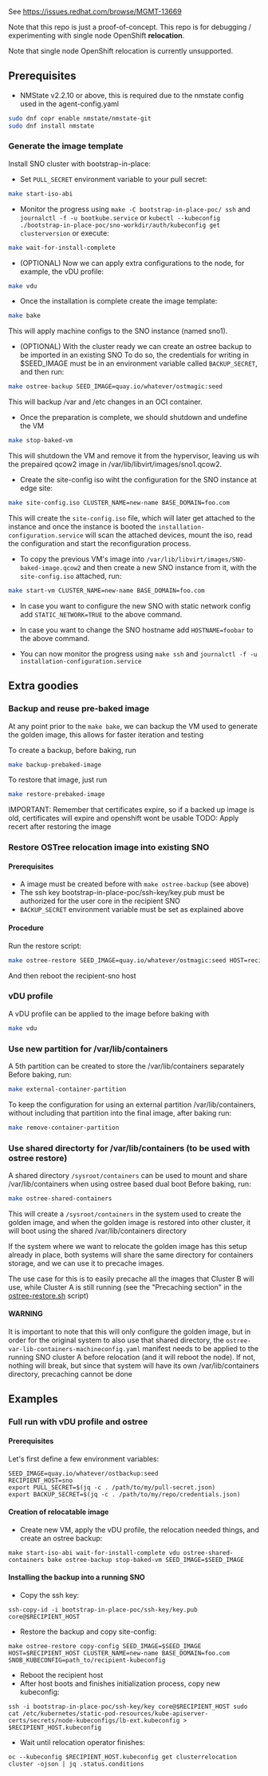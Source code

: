 See https://issues.redhat.com/browse/MGMT-13669

Note that this repo is just a proof-of-concept. This repo is for debugging / experimenting with
single node OpenShift **relocation**.

Note that single node OpenShift relocation is currently unsupported.

## Prerequisites

- NMState v2.2.10 or above, this is required due to the nmstate config used in the agent-config.yaml
```bash
sudo dnf copr enable nmstate/nmstate-git
sudo dnf install nmstate
```

### Generate the image template
Install SNO cluster with bootstrap-in-place:

- Set `PULL_SECRET` environment variable to your pull secret:
```bash
make start-iso-abi
```

- Monitor the progress using `make -C bootstrap-in-place-poc/ ssh` and `journalctl -f -u bootkube.service` or `kubectl --kubeconfig ./bootstrap-in-place-poc/sno-workdir/auth/kubeconfig get clusterversion`
or execute:
```bash
make wait-for-install-complete
```

- (OPTIONAL) Now we can apply extra configurations to the node, for example, the vDU profile:
```bash
make vdu
```

- Once the installation is complete create the image template:
```bash
make bake
```

This will apply machine configs to the SNO instance (named sno1).

- (OPTIONAL) With the cluster ready we can create an ostree backup to be imported in an existing SNO
To do so, the credentials for writing in $SEED_IMAGE must be in an environment variable called `BACKUP_SECRET`, and then run:
```bash
make ostree-backup SEED_IMAGE=quay.io/whatever/ostmagic:seed
```

This will backup /var and /etc changes in an OCI container.

- Once the preparation is complete, we should shutdown and undefine the VM
```bash
make stop-baked-vm
```

This will shutdown the VM and remove it from the hypervisor, leaving us wih the prepaired qcow2 image in /var/lib/libvirt/images/sno1.qcow2.

- Create the site-config iso wiht the configuration for the SNO instance at edge site:
```bash
make site-config.iso CLUSTER_NAME=new-name BASE_DOMAIN=foo.com
```
This will create the `site-config.iso` file, which will later get attached to the instance and once the instance is booted the `installation-configuration.service` will scan the attached devices,
mount the iso, read the configuration and start the reconfiguration process.

- To copy the previous VM's image into `/var/lib/libvirt/images/SNO-baked-image.qcow2` and then create a new SNO instance from it, with the `site-config.iso` attached, run:

```bash
make start-vm CLUSTER_NAME=new-name BASE_DOMAIN=foo.com
```

- In case you want to configure the new SNO with static network config add `STATIC_NETWORK=TRUE` to the above command.
- In case you want to change the SNO hostname add `HOSTNAME=foobar` to the above command.

- You can now monitor the progress using `make ssh` and `journalctl -f -u installation-configuration.service`

## Extra goodies

### Backup and reuse pre-baked image
At any point prior to the `make bake`, we can backup the VM used to generate the golden image, this allows for faster iteration and testing

To create a backup, before baking, run
```bash
make backup-prebaked-image
```

To restore that image, just run
```bash
make restore-prebaked-image
```

IMPORTANT: Remember that certificates expire, so if a backed up image is old, certificates will expire and openshift wont be usable
TODO: Apply recert after restoring the image

### Restore OSTree relocation image into existing SNO
#### Prerequisites
- A image must be created before with `make ostree-backup` (see above)
- The ssh key bootstrap-in-place-poc/ssh-key/key.pub must be authorized for the user core in the recipient SNO
- `BACKUP_SECRET` environment variable must be set as explained above
#### Procedure
Run the restore script:
```bash
make ostree-restore SEED_IMAGE=quay.io/whatever/ostmagic:seed HOST=recipient-sno
```
And then reboot the recipient-sno host

### vDU profile
A vDU profile can be applied to the image before baking with
```bash
make vdu
```

### Use new partition for /var/lib/containers
A 5th partition can be created to store the /var/lib/containers separately
Before baking, run:
```bash
make external-container-partition
```

To keep the configuration for using an external partition /var/lib/containers, without including that partition into the final image, after baking run:
```bash
make remove-container-partition
```

### Use shared directorty for /var/lib/containers (to be used with ostree restore)
A shared directory `/sysroot/containers` can be used to mount and share /var/lib/containers when using ostree based dual boot
Before baking, run:
```bash
make ostree-shared-containers
```

This will create a `/sysroot/containers` in the system used to create the golden image, and when the golden image is restored into other cluster, it will boot using the shared /var/lib/containers directory

If the system where we want to relocate the golden image has this setup already in place, both systems will share the same directory for containers storage, and we can use it to precache images.

The use case for this is to easily precache all the images that Cluster B will use, while Cluster A is still running (see the "Precaching section" in the [ostree-restore.sh](https://github.com/eranco74/sno-relocation-poc/blob/master/ostree-restore.sh) script)

#### WARNING
It is important to note that this will only configure the golden image, but in order for the original system to also use that shared directory, the `ostree-var-lib-containers-machineconfig.yaml` manifest needs to be applied to the running SNO cluster A before relocation (and it will reboot the node). If not, nothing will break, but since that system will have its own /var/lib/containers directory, precaching cannot be done

## Examples
### Full run with vDU profile and ostree
#### Prerequisites
Let's first define a few environment variables:
```
SEED_IMAGE=quay.io/whatever/ostbackup:seed
RECIPIENT_HOST=sno
export PULL_SECRET=$(jq -c . /path/to/my/pull-secret.json)
export BACKUP_SECRET=$(jq -c . /path/to/my/repo/credentials.json)
```
#### Creation of relocatable image
- Create new VM, apply the vDU profile, the relocation needed things, and create an ostree backup:
```
make start-iso-abi wait-for-install-complete vdu ostree-shared-containers bake ostree-backup stop-baked-vm SEED_IMAGE=$SEED_IMAGE
```
#### Installing the backup into a running SNO
- Copy the ssh key:
```
ssh-copy-id -i bootstrap-in-place-poc/ssh-key/key.pub core@$RECIPIENT_HOST
```
- Restore the backup and copy site-config:
```
make ostree-restore copy-config SEED_IMAGE=$SEED_IMAGE HOST=$RECIPIENT_HOST CLUSTER_NAME=new-name BASE_DOMAIN=foo.com SNOB_KUBECONFIG=path_to/recipient-kubeconfig
```
- Reboot the recipient host
- After host boots and finishes initialization process, copy new kubeconfig:
```
ssh -i bootstrap-in-place-poc/ssh-key/key core@$RECIPIENT_HOST sudo cat /etc/kubernetes/static-pod-resources/kube-apiserver-certs/secrets/node-kubeconfigs/lb-ext.kubeconfig > $RECIPIENT_HOST.kubeconfig
```
- Wait until relocation operator finishes:
```
oc --kubeconfig $RECIPIENT_HOST.kubeconfig get clusterrelocation cluster -ojson | jq .status.conditions
```
